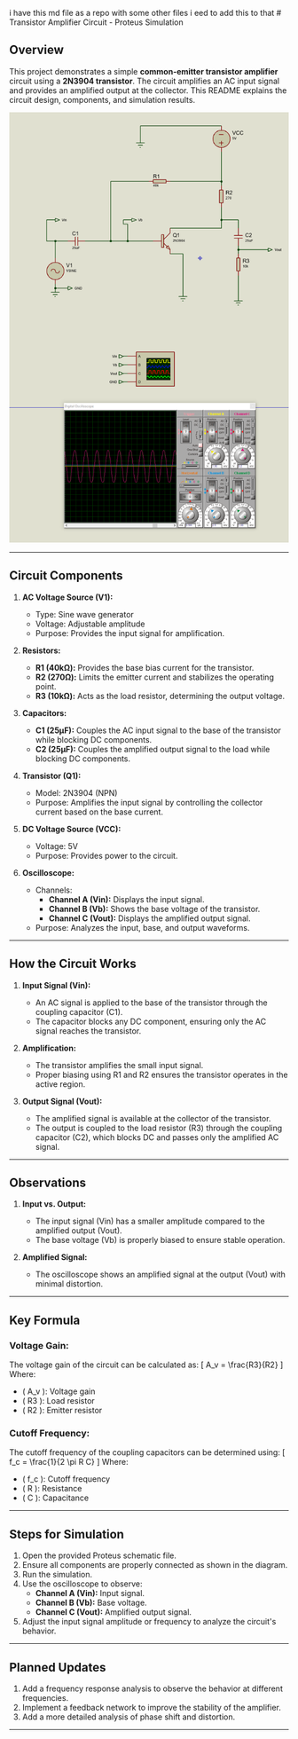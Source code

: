 i have this md file as a repo with some other files i eed to add this to that # Transistor Amplifier Circuit - Proteus Simulation

## Overview
This project demonstrates a simple **common-emitter transistor amplifier** circuit using a **2N3904 transistor**. The circuit amplifies an AC input signal and provides an amplified output at the collector. This README explains the circuit design, components, and simulation results.

![Transistor Amplifier Circuit](transistor01.PNG)

---

## Circuit Components

1. **AC Voltage Source (V1):**
   - Type: Sine wave generator
   - Voltage: Adjustable amplitude
   - Purpose: Provides the input signal for amplification.

2. **Resistors:**
   - **R1 (40kΩ):** Provides the base bias current for the transistor.
   - **R2 (270Ω):** Limits the emitter current and stabilizes the operating point.
   - **R3 (10kΩ):** Acts as the load resistor, determining the output voltage.

3. **Capacitors:**
   - **C1 (25µF):** Couples the AC input signal to the base of the transistor while blocking DC components.
   - **C2 (25µF):** Couples the amplified output signal to the load while blocking DC components.

4. **Transistor (Q1):**
   - Model: 2N3904 (NPN)
   - Purpose: Amplifies the input signal by controlling the collector current based on the base current.

5. **DC Voltage Source (VCC):**
   - Voltage: 5V
   - Purpose: Provides power to the circuit.

6. **Oscilloscope:**
   - Channels:
     - **Channel A (Vin):** Displays the input signal.
     - **Channel B (Vb):** Shows the base voltage of the transistor.
     - **Channel C (Vout):** Displays the amplified output signal.
   - Purpose: Analyzes the input, base, and output waveforms.

---

## How the Circuit Works

1. **Input Signal (Vin):**
   - An AC signal is applied to the base of the transistor through the coupling capacitor (C1). 
   - The capacitor blocks any DC component, ensuring only the AC signal reaches the transistor.

2. **Amplification:**
   - The transistor amplifies the small input signal.
   - Proper biasing using R1 and R2 ensures the transistor operates in the active region.

3. **Output Signal (Vout):**
   - The amplified signal is available at the collector of the transistor.
   - The output is coupled to the load resistor (R3) through the coupling capacitor (C2), which blocks DC and passes only the amplified AC signal.

---

## Observations

1. **Input vs. Output:**
   - The input signal (Vin) has a smaller amplitude compared to the amplified output (Vout).
   - The base voltage (Vb) is properly biased to ensure stable operation.

2. **Amplified Signal:**
   - The oscilloscope shows an amplified signal at the output (Vout) with minimal distortion.

---

## Key Formula

### Voltage Gain:
The voltage gain of the circuit can be calculated as:
\[
A_v = \frac{R3}{R2}
\]
Where:
- \( A_v \): Voltage gain
- \( R3 \): Load resistor
- \( R2 \): Emitter resistor

### Cutoff Frequency:
The cutoff frequency of the coupling capacitors can be determined using:
\[
f_c = \frac{1}{2 \pi R C}
\]
Where:
- \( f_c \): Cutoff frequency
- \( R \): Resistance
- \( C \): Capacitance

---

## Steps for Simulation

1. Open the provided Proteus schematic file.
2. Ensure all components are properly connected as shown in the diagram.
3. Run the simulation.
4. Use the oscilloscope to observe:
   - **Channel A (Vin):** Input signal.
   - **Channel B (Vb):** Base voltage.
   - **Channel C (Vout):** Amplified output signal.
5. Adjust the input signal amplitude or frequency to analyze the circuit's behavior.

---

## Planned Updates

1. Add a frequency response analysis to observe the behavior at different frequencies.
2. Implement a feedback network to improve the stability of the amplifier.
3. Add a more detailed analysis of phase shift and distortion.

---

